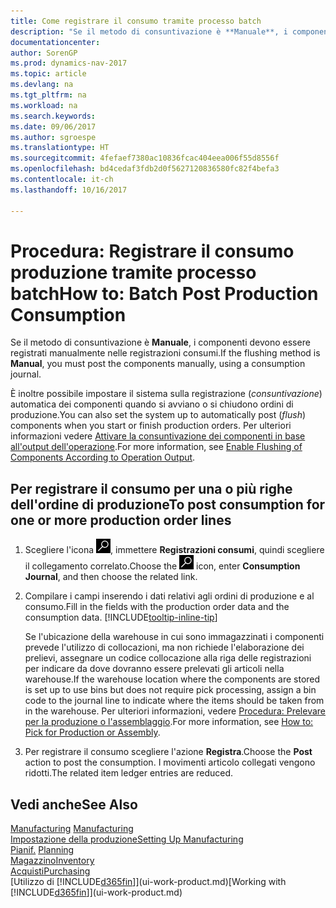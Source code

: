 ```yaml
---
title: Come registrare il consumo tramite processo batch
description: "Se il metodo di consuntivazione è **Manuale**, i componenti devono essere registrati manualmente nelle registrazioni consumi."
documentationcenter: 
author: SorenGP
ms.prod: dynamics-nav-2017
ms.topic: article
ms.devlang: na
ms.tgt_pltfrm: na
ms.workload: na
ms.search.keywords: 
ms.date: 09/06/2017
ms.author: sgroespe
ms.translationtype: HT
ms.sourcegitcommit: 4fefaef7380ac10836fcac404eea006f55d8556f
ms.openlocfilehash: bd4cedaf3fdb2d0f5627120836580fc82f4befa3
ms.contentlocale: it-ch
ms.lasthandoff: 10/16/2017

---
```

# <a name="how-to-batch-post-production-consumption"></a><span data-ttu-id="27d54-103">Procedura: Registrare il consumo produzione tramite processo batch</span><span class="sxs-lookup"><span data-stu-id="27d54-103">How to: Batch Post Production Consumption</span></span>
<span data-ttu-id="27d54-104">Se il metodo di consuntivazione è **Manuale**, i componenti devono essere registrati manualmente nelle registrazioni consumi.</span><span class="sxs-lookup"><span data-stu-id="27d54-104">If the flushing method is **Manual**, you must post the components manually, using a consumption journal.</span></span>

<span data-ttu-id="27d54-105">È inoltre possibile impostare il sistema sulla registrazione (*consuntivazione*) automatica dei componenti quando si avviano o si chiudono ordini di produzione.</span><span class="sxs-lookup"><span data-stu-id="27d54-105">You can also set the system up to automatically post (*flush*) components when you start or finish production orders.</span></span> <span data-ttu-id="27d54-106">Per ulteriori informazioni vedere [Attivare la consuntivazione dei componenti in base all'output dell'operazione](production-how-to-flush-components-according-to-operation-output.md).</span><span class="sxs-lookup"><span data-stu-id="27d54-106">For more information, see [Enable Flushing of Components According to Operation Output](production-how-to-flush-components-according-to-operation-output.md).</span></span>

## <a name="to-post-consumption-for-one-or-more-production-order-lines"></a><span data-ttu-id="27d54-107">Per registrare il consumo per una o più righe dell'ordine di produzione</span><span class="sxs-lookup"><span data-stu-id="27d54-107">To post consumption for one or more production order lines</span></span>  
1.  <span data-ttu-id="27d54-108">Scegliere l'icona ![Cerca pagina o report](media/ui-search/search_small.png "icona Cerca pagina o report"), immettere **Registrazioni consumi**, quindi scegliere il collegamento correlato.</span><span class="sxs-lookup"><span data-stu-id="27d54-108">Choose the ![Search for Page or Report](media/ui-search/search_small.png "Search for Page or Report icon") icon, enter **Consumption Journal**, and then choose the related link.</span></span>  
2.  <span data-ttu-id="27d54-109">Compilare i campi inserendo i dati relativi agli ordini di produzione e al consumo.</span><span class="sxs-lookup"><span data-stu-id="27d54-109">Fill in the fields with the production order data and the consumption data.</span></span> [!INCLUDE[tooltip-inline-tip](includes/tooltip-inline-tip_md.md)]  

    <span data-ttu-id="27d54-110">Se l'ubicazione della warehouse in cui sono immagazzinati i componenti prevede l'utilizzo di collocazioni, ma non richiede l'elaborazione dei prelievi, assegnare un codice collocazione alla riga delle registrazioni per indicare da dove dovranno essere prelevati gli articoli nella warehouse.</span><span class="sxs-lookup"><span data-stu-id="27d54-110">If the warehouse location where the components are stored is set up to use bins but does not require pick processing, assign a bin code to the journal line to indicate where the items should be taken from in the warehouse.</span></span> <span data-ttu-id="27d54-111">Per ulteriori informazioni, vedere [Procedura: Prelevare per la produzione o l'assemblaggio](warehouse-how-to-pick-for-production.md).</span><span class="sxs-lookup"><span data-stu-id="27d54-111">For more information, see [How to: Pick for Production or Assembly](warehouse-how-to-pick-for-production.md).</span></span>  
3.  <span data-ttu-id="27d54-112">Per registrare il consumo scegliere l'azione **Registra**.</span><span class="sxs-lookup"><span data-stu-id="27d54-112">Choose the **Post** action to post the consumption.</span></span> <span data-ttu-id="27d54-113">I movimenti articolo collegati vengono ridotti.</span><span class="sxs-lookup"><span data-stu-id="27d54-113">The related item ledger entries are reduced.</span></span>

## <a name="see-also"></a><span data-ttu-id="27d54-114">Vedi anche</span><span class="sxs-lookup"><span data-stu-id="27d54-114">See Also</span></span>  
<span data-ttu-id="27d54-115">[Manufacturing](production-manage-manufacturing.md)  </span><span class="sxs-lookup"><span data-stu-id="27d54-115">[Manufacturing](production-manage-manufacturing.md)  </span></span>  
[<span data-ttu-id="27d54-116">Impostazione della produzione</span><span class="sxs-lookup"><span data-stu-id="27d54-116">Setting Up Manufacturing</span></span>](production-configure-production-processes.md)  
<span data-ttu-id="27d54-117">[Pianif.](production-planning.md)    </span><span class="sxs-lookup"><span data-stu-id="27d54-117">[Planning](production-planning.md)    </span></span>  
[<span data-ttu-id="27d54-118">Magazzino</span><span class="sxs-lookup"><span data-stu-id="27d54-118">Inventory</span></span>](inventory-manage-inventory.md)  
[<span data-ttu-id="27d54-119">Acquisti</span><span class="sxs-lookup"><span data-stu-id="27d54-119">Purchasing</span></span>](purchasing-manage-purchasing.md)  
<span data-ttu-id="27d54-120">[Utilizzo di [!INCLUDE[d365fin](includes/d365fin_md.md)]](ui-work-product.md)</span><span class="sxs-lookup"><span data-stu-id="27d54-120">[Working with [!INCLUDE[d365fin](includes/d365fin_md.md)]](ui-work-product.md)</span></span>

